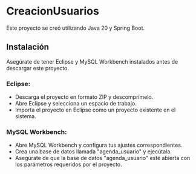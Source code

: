 # CreacionUsuarios
Este proyecto se creó utilizando Java 20 y Spring Boot.

## Instalación
Asegúrate de tener Eclipse y MySQL Workbench instalados antes de descargar este proyecto.

### Eclipse:
- Descarga el proyecto en formato ZIP y descomprímelo.
- Abre Eclipse y selecciona un espacio de trabajo.
- Importa el proyecto en Eclipse como un proyecto existente en el sistema.

### MySQL Workbench:
- Abre MySQL Workbench y configura tus ajustes correspondientes.
- Crea una base de datos llamada "agenda_usuario" y ejecútala.
- Asegúrate de que la base de datos "agenda_usuario" esté abierta con los parámetros requeridos por el proyecto.
